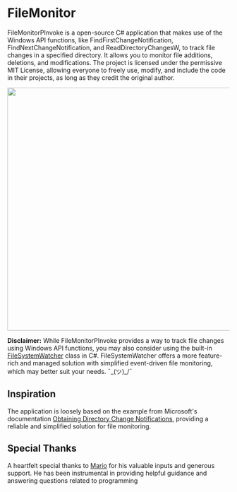 # FileMonitor
FileMonitorPInvoke is a open-source C# application that makes use of the Windows API functions, like FindFirstChangeNotification, FindNextChangeNotification, and ReadDirectoryChangesW, to track file changes in a specified directory. It allows you to monitor file additions, deletions, and modifications. The project is licensed under the permissive MIT License, allowing everyone to freely use, modify, and include the code in their projects, as long as they credit the original author. 
<p align="center">
  <img src="https://github.com/AlexRasch/FileMonitorPInvoke/assets/46262688/3062d0c5-5c95-4121-a022-30fc050dd0e7" width="550">
</p>

**Disclaimer:** 
While FileMonitorPInvoke provides a way to track file changes using Windows API functions, you may also consider using the built-in [FileSystemWatcher](https://docs.microsoft.com/en-us/dotnet/api/system.io.filesystemwatcher) class in C#. FileSystemWatcher offers a more feature-rich and managed solution with simplified event-driven file monitoring, which may better suit your needs. ¯\_(ツ)_/¯

## Inspiration
The application is loosely based on the example from Microsoft's documentation [Obtaining Directory Change Notifications](https://learn.microsoft.com/en-us/windows/win32/fileio/obtaining-directory-change-notifications), providing a reliable and simplified solution for file monitoring.

## Special Thanks
A heartfelt special thanks to [Mario](https://github.com/mariob) for his valuable inputs and generous support. He has been instrumental in providing helpful guidance and answering questions related to programming
